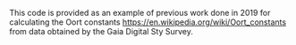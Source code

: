 This code is provided as an example of previous work done in 2019 for calculating the Oort constants https://en.wikipedia.org/wiki/Oort_constants
from data obtained by the Gaia Digital Sty Survey.
